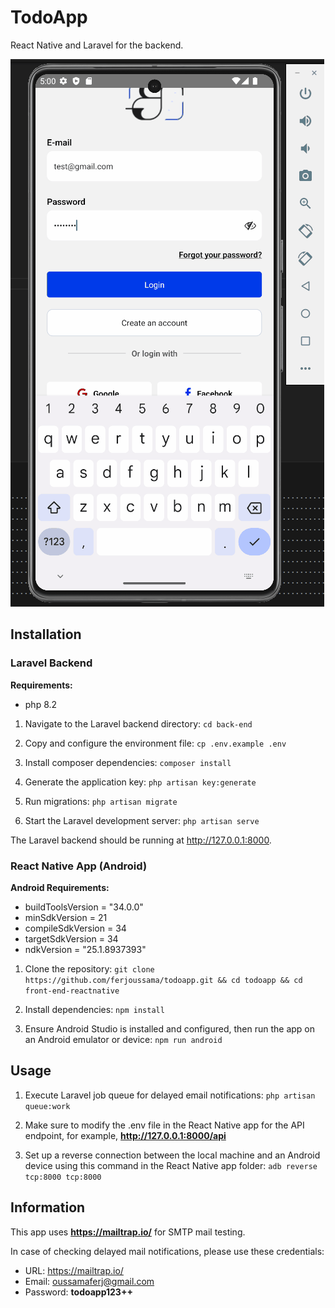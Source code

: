 # TodoApp

React Native and Laravel for the backend.

![Demo GIF](https://github.com/ferjoussama/todoapp/blob/main/Animation.gif?raw=true)

## Installation

### Laravel Backend

**Requirements:**

- php 8.2

1. Navigate to the Laravel backend directory: `cd back-end`

2. Copy and configure the environment file: `cp .env.example .env`

4. Install composer dependencies: `composer install`

3. Generate the application key: `php artisan key:generate`

4. Run migrations: `php artisan migrate`

5. Start the Laravel development server: `php artisan serve`

The Laravel backend should be running at http://127.0.0.1:8000.

### React Native App (Android)

**Android Requirements:**

- buildToolsVersion = "34.0.0"
- minSdkVersion = 21
- compileSdkVersion = 34
- targetSdkVersion = 34
- ndkVersion = "25.1.8937393"

1. Clone the repository: `git clone https://github.com/ferjoussama/todoapp.git && cd todoapp && cd front-end-reactnative`

2. Install dependencies: `npm install`

3. Ensure Android Studio is installed and configured, then run the app on an Android emulator or device: `npm run android`

## Usage

1. Execute Laravel job queue for delayed email notifications: `php artisan queue:work`

2. Make sure to modify the .env file in the React Native app for the API endpoint, for example, **http://127.0.0.1:8000/api**

3. Set up a reverse connection between the local machine and an Android device using this command in the React Native app folder: `adb reverse tcp:8000 tcp:8000`

## Information

This app uses **https://mailtrap.io/** for SMTP mail testing.

In case of checking delayed mail notifications, please use these credentials:

- URL: https://mailtrap.io/
- Email: oussamaferj@gmail.com
- Password: **todoapp123++**

